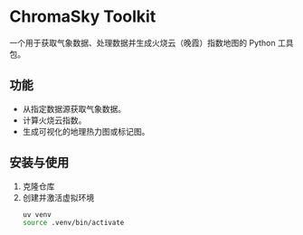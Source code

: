 # ChromaSky Toolkit

一个用于获取气象数据、处理数据并生成火烧云（晚霞）指数地图的 Python 工具包。

## 功能
- 从指定数据源获取气象数据。
- 计算火烧云指数。
- 生成可视化的地理热力图或标记图。

## 安装与使用

1. 克隆仓库
2. 创建并激活虚拟环境
   ```bash
   uv venv
   source .venv/bin/activate